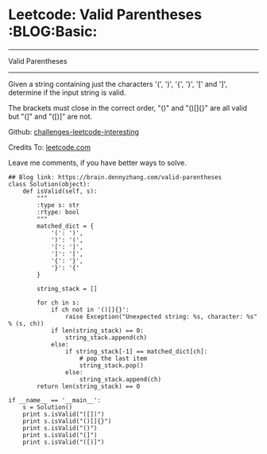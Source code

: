 # Leetcode: Valid Parentheses     :BLOG:Basic:


---

Valid Parentheses  

---

Given a string containing just the characters '(', ')', '{', '}', '[' and ']', determine if the input string is valid.  

The brackets must close in the correct order, "()" and "()[]{}" are all valid but "(]" and "([)]" are not.  

Github: [challenges-leetcode-interesting](https://github.com/DennyZhang/challenges-leetcode-interesting/tree/master/valid-parentheses)  

Credits To: [leetcode.com](https://leetcode.com/problems/valid-parentheses/description/)  

Leave me comments, if you have better ways to solve.  

    ## Blog link: https://brain.dennyzhang.com/valid-parentheses
    class Solution(object):
        def isValid(self, s):
            """
            :type s: str
            :rtype: bool
            """
            matched_dict = {
                '(': ')',
                ')': '(',
                '[': ']',
                ']': '[',
                '{': '}',
                '}': '{'
            }
    
            string_stack = []
    
            for ch in s:
                if ch not in '()[]{}':
                    raise Exception("Unexpected string: %s, character: %s" % (s, ch))
                if len(string_stack) == 0:
                    string_stack.append(ch)
                else:
                    if string_stack[-1] == matched_dict[ch]:
                        # pop the last item
                        string_stack.pop()
                    else:
                        string_stack.append(ch)
            return len(string_stack) == 0
    
    if __name__ == '__main__':
        s = Solution()
        print s.isValid("([])")
        print s.isValid("()[]{}")
        print s.isValid("()")
        print s.isValid("(]")
        print s.isValid("([)]")